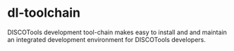 dl-toolchain
============

DISCOTools development tool-chain makes easy to install and and maintain an integrated development environment for DISCOTools developers.
